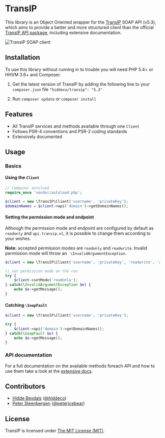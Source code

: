 TransIP
=======
This library is an Object Oriented wrapper for the [TransIP](https://www.transip.nl) SOAP API (v5.3), which aims to
provide a better and more structured client than the official [TransIP API package](https://www.transip.nl/transip/api/),
including extensive documentation.

![TransIP SOAP client](https://i.imgur.com/O4RP263.jpg)

## Installation
To use this library without running in to trouble you will need PHP 5.4+ or HHVM 3.6+ and Composer.

1.	Get the latest version of TransIP by adding the following line to your `composer.json` file
	`"hiddeco/transip": "5.3"`

2.	Run `composer update` or `composer install`

## Features
- All TransIP services and methods available through one `Client`
- Follows PSR-4 conventions and PSR-2 coding standards
- Extensively documented

## Usage

### Basics

#### Using the `Client`
````php
// Composer autoload
require_once 'vendor/autoload.php';

$client = new \TransIP\Client('username', 'privateKey');
$domainNames = $client->api('domain')->getDomainNames();
````

#### Setting the permission mode and endpoint
Although the permission mode and endpoint are configured by default as `readonly` and `api.transip.nl`, it is possible to
change them according to your wishes.

**Note:** accepted permission modes are `readonly` and `readwrite`. Invalid permission mode will throw an ` \InvalidArgumentException`.

````php
$client = new \TransIP\Client('username', 'privateKey', 'readwrite', 'api.transip.nl');

// set permission mode on the run
try {
	$client->setMode('readonly');
} catch(\InvalidArgumentException $e) {
	echo $e->getMessage();
}
````

#### Catching `\SoapFault`
````php
$client = new \TransIP\Client('username', 'privateKey');

try {
	$client->api('domain')->getDomainNames();
} catch(\SoapFault $e) {
	echo $e->getMessage();
}
````

### API documentation
For a full documentation on the available methods foreach API and how to use them take a look at the 
[extensive docs](https://github.com/hiddeco/transip/tree/master/doc).

## Contributors
* [Hidde Beydals](https://github.com/hiddeco) ([@hiddeco](https://twitter.com/hiddeco))
* [Peter Steenbergen](https://github.com/petericebear) ([@petericebear](https://twitter.com/petericebear))

## License
TransIP is licensed under [The MIT License (MIT)](https://github.com/hiddeco/transip/blob/master/LICENSE).

